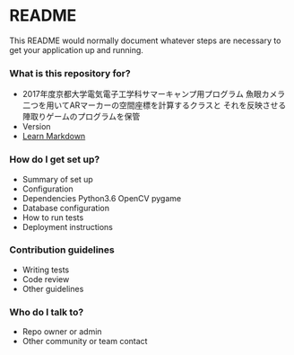 # README #

This README would normally document whatever steps are necessary to get your application up and running.

### What is this repository for? ###

* 2017年度京都大学電気電子工学科サマーキャンプ用プログラム
	魚眼カメラ二つを用いてARマーカーの空間座標を計算するクラスと
	それを反映させる陣取りゲームのプログラムを保管
* Version
* [Learn Markdown](https://bitbucket.org/tutorials/markdowndemo)


### How do I get set up? ###

* Summary of set up
* Configuration
* Dependencies
	Python3.6
	OpenCV
	pygame
* Database configuration
* How to run tests
* Deployment instructions

### Contribution guidelines ###

* Writing tests
* Code review
* Other guidelines

### Who do I talk to? ###

* Repo owner or admin
* Other community or team contact